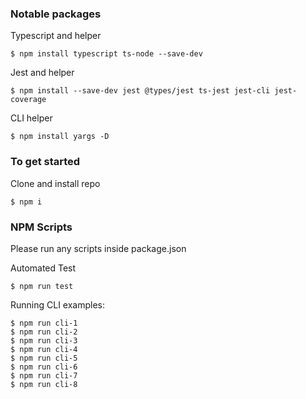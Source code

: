 ### Notable packages
Typescript and helper

```
$ npm install typescript ts-node --save-dev
```

Jest and helper
```
$ npm install --save-dev jest @types/jest ts-jest jest-cli jest-coverage
```

CLI helper

```
$ npm install yargs -D
```



### To get started

Clone and install repo
```
$ npm i
```

### NPM Scripts

Please run any scripts inside package.json

Automated Test
```
$ npm run test
```

Running CLI examples:
```
$ npm run cli-1
$ npm run cli-2
$ npm run cli-3
$ npm run cli-4
$ npm run cli-5
$ npm run cli-6
$ npm run cli-7
$ npm run cli-8
```